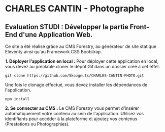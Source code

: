 # CHARLES CANTIN - Photographe

## Evaluation STUDI : Développer la partie Front-End d'une Application Web.

Ce site a été réalisé grâce au CMS Forestry, au générateur de site statique Eleventy ainsi qu'au Framework CSS Bootstrap.

**1. Déployer l'application en local :**
Pour déployer cette application en local, vous devez au préalable cloner le dépôt Git dans un dossier créé à cet effet.

    git clone https://github.com/Skoognuts/CHARLES-CANTIN-PHOTO.git

Une fois le clonage effectué, vous devez installer les dépendances de l'application.

    npm install

 **2. Se connecter au CMS :**
 Le CMS Forestry vous permet d'insérer automatiquement votre contenu au sein de l'application. Utilisez vos identifiants pour accéder à la plateforme et ajoutez vos contenus (Prestations ou Photographies).
